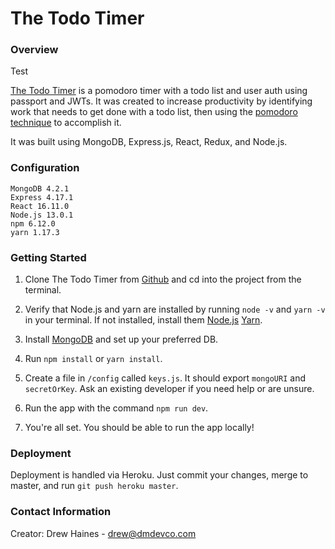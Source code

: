 # The Todo Timer

### Overview

Test

[The Todo Timer](https://mern-todo-timer.herokuapp.com) is a pomodoro timer with a todo list and user auth using passport and JWTs. It was created to increase productivity by identifying work that needs to get done with a todo list, then using the [pomodoro technique](https://en.wikipedia.org/wiki/Pomodoro_Technique) to accomplish it.

It was built using MongoDB, Express.js, React, Redux, and Node.js.

### Configuration

```
MongoDB 4.2.1
Express 4.17.1
React 16.11.0
Node.js 13.0.1
npm 6.12.0
yarn 1.17.3
```

### Getting Started

1. Clone The Todo Timer from [Github](https://github.com/drewhaines/mern-todo-timer) and cd into the project from the terminal.

2. Verify that Node.js and yarn are installed by running `node -v` and `yarn -v` in your terminal. If not installed, install them [Node.js](https://nodejs.org/en/download/) [Yarn](https://yarnpkg.com/lang/en/docs/install/).

3. Install [MongoDB](https://docs.mongodb.com/manual/installation/) and set up your preferred DB.

4. Run `npm install` or `yarn install`.

5. Create a file in `/config` called `keys.js`. It should export `mongoURI` and `secretOrKey`. Ask an existing developer if you need help or are unsure.

6. Run the app with the command `npm run dev`.

7. You're all set. You should be able to run the app locally!

### Deployment

Deployment is handled via Heroku. Just commit your changes, merge to master, and run `git push heroku master`.

### Contact Information

Creator: Drew Haines - drew@dmdevco.com
